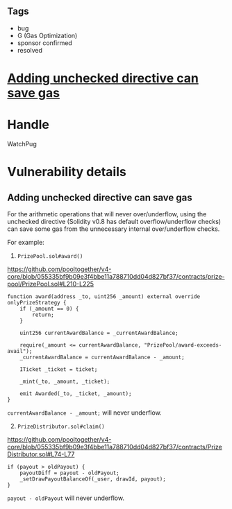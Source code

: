 ## Tags

- bug
- G (Gas Optimization)
- sponsor confirmed
- resolved

# [Adding unchecked directive can save gas](https://github.com/code-423n4/2021-10-pooltogether-findings/issues/38) 

# Handle

WatchPug


# Vulnerability details

## Adding unchecked directive can save gas

For the arithmetic operations that will never over/underflow, using the unchecked directive (Solidity v0.8 has default overflow/underflow checks) can save some gas from the unnecessary internal over/underflow checks.

For example:

1. `PrizePool.sol#award()`

https://github.com/pooltogether/v4-core/blob/055335bf9b09e3f4bbe11a788710dd04d827bf37/contracts/prize-pool/PrizePool.sol#L210-L225

```solidity
function award(address _to, uint256 _amount) external override onlyPrizeStrategy {
    if (_amount == 0) {
        return;
    }

    uint256 currentAwardBalance = _currentAwardBalance;

    require(_amount <= currentAwardBalance, "PrizePool/award-exceeds-avail");
    _currentAwardBalance = currentAwardBalance - _amount;

    ITicket _ticket = ticket;

    _mint(_to, _amount, _ticket);

    emit Awarded(_to, _ticket, _amount);
}
```

`currentAwardBalance - _amount;` will never underflow.


2. `PrizeDistributor.sol#claim()`

https://github.com/pooltogether/v4-core/blob/055335bf9b09e3f4bbe11a788710dd04d827bf37/contracts/PrizeDistributor.sol#L74-L77

```solidity
if (payout > oldPayout) {
    payoutDiff = payout - oldPayout;
    _setDrawPayoutBalanceOf(_user, drawId, payout);
}
```

`payout - oldPayout` will never underflow.

